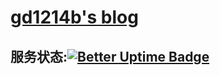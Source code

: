 # [gd1214b's blog](https://blog.gd1214b.icu/)
## 服务状态:[![Better Uptime Badge](https://betteruptime.com/status-badges/v1/monitor/7khp.svg)](https://betteruptime.com/?utm_source=status_badge)

